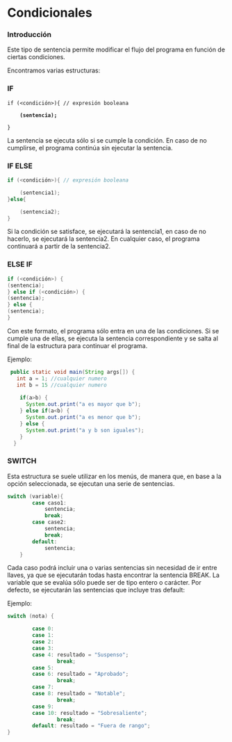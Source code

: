 # Condicionales

### Introducción

Este tipo de sentencia permite modificar el flujo del programa en función de ciertas condiciones.

Encontramos varias estructuras:

### IF

<pre class="language-java"><code class="lang-java">if (&#x3C;condición>){ // expresión booleana

<strong>    (sentencia);
</strong><strong>    
</strong>}</code></pre>

La sentencia se ejecuta sólo si se cumple la condición. En caso de no cumplirse, el programa continúa sin ejecutar la sentencia.

### IF ELSE

```java
if (<condición>){ // expresión booleana

	(sentencia1);
}else{

	(sentencia2);
}
```

Si la condición se satisface, se ejecutará la sentencia1, en caso de no hacerlo, se ejecutará la sentencia2. En cualquier caso, el programa continuará a partir de la sentencia2.

### ELSE IF

```java
if (<condición>) {
(sentencia);
} else if (<condición>) {
(sentencia);
} else {
(sentencia);
}
```

Con este formato, el programa sólo entra en una de las condiciones. Si se cumple una de ellas, se ejecuta la sentencia correspondiente y se salta al final de la estructura para continuar el programa.

Ejemplo:&#x20;

```java
 public static void main(String args[]) {
   int a = 1; //cualquier numero
   int b = 15 //cualquier numero
   
    if(a>b) {
      System.out.print("a es mayor que b");
    } else if(a<b) {
      System.out.print("a es menor que b");
    } else {
      System.out.print("a y b son iguales");
    }
  }
```

### SWITCH

Esta estructura se suele utilizar en los menús, de manera que, en base a la opción seleccionada, se ejecutan una serie de sentencias.

```java
switch (variable){
		case caso1:
			sentencia;
			break;
		case case2:
			sentencia;
			break;
		default:
			sentencia;
	}
```

Cada caso podrá incluir una o varias sentencias sin necesidad de ir entre llaves, ya que se ejecutarán todas hasta encontrar la sentencia BREAK. La variable que se evalúa sólo puede ser de tipo entero o carácter. Por defecto, se ejecutarán las sentencias que incluye tras default:

Ejemplo:

```java
switch (nota) {

        case 0:
        case 1:
        case 2:
        case 3:
        case 4: resultado = "Suspenso"; 
                break;
        case 5:
        case 6: resultado = "Aprobado"; 
                break;
        case 7:
        case 8: resultado = "Notable"; 
                break;
        case 9:
        case 10: resultado = "Sobresaliente";
                break;
        default: resultado = "Fuera de rango";
}
```
